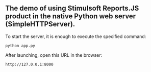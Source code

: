 ## The demo of using Stimulsoft Reports.JS product in the native Python web server (SimpleHTTPServer).

To start the server, it is enough to execute the specified command:
```
python app.py
```
  
After launching, open this URL in the browser:
```
http://127.0.0.1:8000
```

